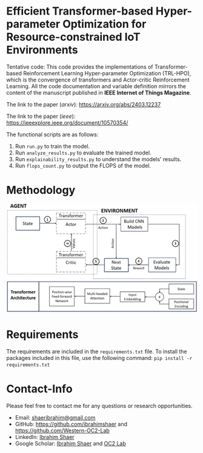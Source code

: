# Efficient Transformer-based Hyper-parameter Optimization for Resource-constrained IoT Environments

Tentative code: 
This code provides the implementations of Transformer-based Reinforcement Learning Hyper-parameter Optimization (TRL-HPO), which is the convergence of transformers and 
Actor-critic Reinforcement Learning. All the code documentation and variable definition mirrors the content of the manuscript published in **IEEE Internet of Things Magazine**. 

The link to the paper (_arxiv_): https://arxiv.org/abs/2403.12237

The link to the paper (_ieee_): https://ieeexplore.ieee.org/document/10570354/

The functional scripts are as follows:
1. Run `run.py` to train the model.
2. Run `analyze_results.py` to evaluate the trained model.
3. Run `explainability_results.py` to understand the models' results.
4. Run `flops_count.py` to output the FLOPS of the model.

# Methodology
![Alt text](architecture_v3.PNG)

# Requirements
The requirements are included in the `requirements.txt` file. To install the packages included in this file, use the following command: `pip install -r requirements.txt`


# Contact-Info

Please feel free to contact me for any questions or research opportunities. 
- Email: shaeribrahim@gmail.com
- GitHub: https://github.com/ibrahimshaer and https://github.com/Western-OC2-Lab
- LinkedIn: [Ibrahim Shaer](https://www.linkedin.com/in/ibrahim-shaer-714781124/)
- Google Scholar: [Ibrahim Shaer](https://scholar.google.com/citations?user=78fAJ_IAAAAJ&hl=en) and [OC2 Lab](https://scholar.google.com/citations?user=ICvnj9EAAAAJ&hl=en)
